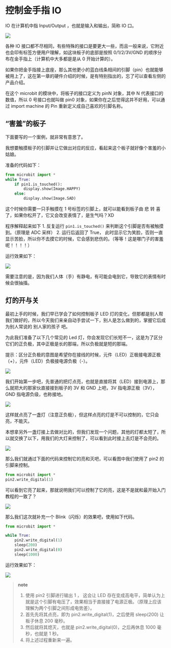 控制金手指 IO
=============

IO 在计算机中指 Input/Output ，也就是输入和输出，简称 IO 口。

![](images/io.png)

各种 IO
接口都不尽相同，有些特殊的接口是要更大一些，而且一般来说，它附近也会印有标签方便用户理解，如这块板子的底部是按照
0/1/2/3V/GND 的顺序分布在金手指上（计算机中大多都是是从 0 开始计算的）。

如果你把金手指接上底座，那么其他更小的蓝白线条相间的引脚（pin）也就能够被用上了，这在第一章的硬件介绍的时候，是有特别指出的，忘了可以查看左侧的产品介绍。

在这个 microbit 的模块中，将板子的接口定义为 pinN 对象，其中 N
代表接口的数值，所以 0 号接口也就叫做 pin0
对象，如果你在之后觉得这并不好用，可以通过 import machine 的 Pin
重新定义成自己喜欢的引脚名称。

“害羞”的板子
------------

下面要写的一个案例，就非常有意思了。

我想要触摸板子的引脚并让它做出对应的反应，看起来这个板子就好像个害羞的小姑娘。

准备的代码如下：

```python
from microbit import *
while True:
    if pin1.is_touched():
        display.show(Image.HAPPY)
    else:
        display.show(Image.SAD)
```

这个时候你需要一只手触摸在 1 号标签的引脚上，就可以能看到板子由 悲 转 喜
了，如果你松开了，它又会改变表情了，是生气吗？XD

程序解释起来如下 1. 反复运行 `pin1.is_touched()`
来判断这个引脚是否有被触摸到。（原理是 ADC 采样） 2. 运行后返回了 True，
此时显示它为笑脸，否则一直显示苦脸，所以你不去摸它的时候，它会感到悲伤的。（等等！这是哪门子的害羞呢！！！！）

运行效果如下：

![](images/touched_io.gif)

需要注意的是，因为我们人体（手）有静电，有可能会电到它，导致它的表情有时候会很抽搐。

灯的开与关
----------

最初上手的时候，我们早已学会了如何控制板子 LED
灯的变化，但那都是别人帮我们做好的，所以今天我们来亲自动手尝试一下，别人是怎么做到的，掌握它后成为别人常说的
别人家的孩子 吧。

为此我们准备了以下几个常见的 Led
灯，你会发现它们长短不一，这是为了区分它们的正负极，其中正极是长的那端，所以负极就是短的那端。

提示：区分正负极的意图是希望你在接线的时候，元件（LED）正极接电源正极（+），元件（LED）负极接电源负极（-）。

![](images/leds.jpg)

我们开始第一步吧，先普通的把灯点亮，也就是直接将其（LED）接到电源上，那么就把大的那家伙直接接到板子的
3V 和 GND 上吧，3V 指电源正极（3V），GND 指电源负级，也称接地。

![](images/led.gif)

这样就点亮了一盏灯（注意正负极），但这样点亮的灯是不可以控制的，它只会亮，不能灭。

本想拿另外一盏灯接上去做对比的，但我们发现一个问题，其他的灯都太短了，所以就交换了以下，用我们的大灯来控制了，可以看到此时接上去灯是不会亮的。

![](images/led_off.jpg)

那么我们就通过下面的代码来控制它的亮和灭吧，可以看图中我们使用了 pin2
的引脚来控制。

```python
from microbit import *
pin2.write_digital(1)
```

可以看到它亮了起来，那就说明我们可以控制了它的亮，这是不是就和最开始入门教程的一致了？

![](images/led_on.jpg)

那么我们这次就补充一个 Blink（闪烁）的效果吧，使用如下代码。

```python
from microbit import *

while True:
    pin2.write_digital(1)
    sleep(200)
    pin2.write_digital(0)
    sleep(1000)
```

运行效果如下：

![](images/blink.gif)

> **note**
>
> 1.  使用 pin2 引脚进行输出 1 ， 这会让 LED
>     存在变成高电平，简单认为上就是这个引脚有电压了，效果相当于直接接了电源正极。（原理上应该理解为两个引脚之间形成电势差）。
> 2.  首先先将其点亮，即为 pin2.write\_digital(1)，之后使用 sleep(200) 
>     让板子休息 200 毫秒。
> 3.  然后就将其熄灭，也就是 pin2.write\_digital(0)，之后再休息 1000
>     毫秒，也就是 1 秒。
> 4.  将上述过程重新来一遍。

